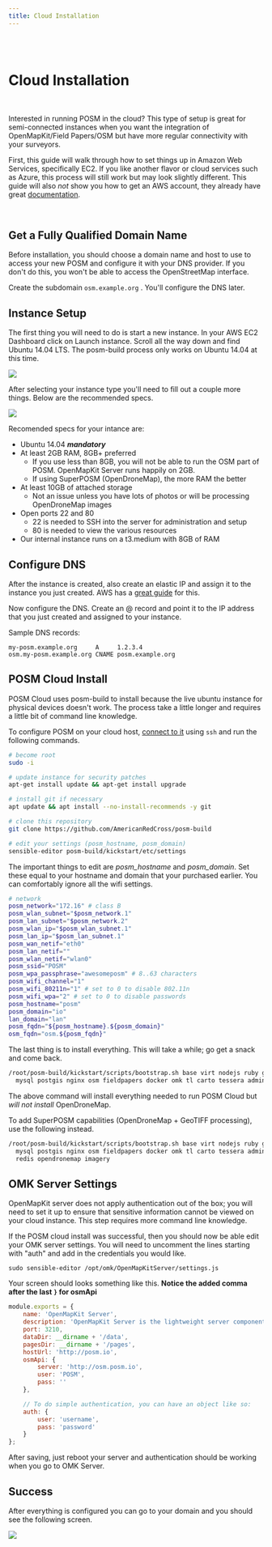 ```yaml
---
title: Cloud Installation
---
```


<br />
<br />

# Cloud Installation

<br />

Interested in running POSM in the cloud? This type of setup is great for semi-connected instances when you want the integration of OpenMapKit/Field Papers/OSM but have more regular connectivity with your surveyors.

First, this guide will walk through how to set things up in Amazon Web Services, specifically EC2. If you like another flavor or cloud services such as Azure, this process will still work but may look slightly different. This guide will also *not* show you how to get an AWS account, they already have great [documentation](http://docs.aws.amazon.com/AWSEC2/latest/UserGuide/EC2_GetStarted.html).

<br />

## Get a Fully Qualified Domain Name

Before installation, you should choose a domain name and host to use to access your new POSM and configure it with your DNS provider. If you don't do this, you won't be able to access the OpenStreetMap interface.

Create the subdomain `osm.example.org` . You'll configure the DNS later.


## Instance Setup

The first thing you will need to do is start a new instance. In your AWS EC2 Dashboard click on Launch instance. Scroll all the way down and find Ubuntu 14.04 LTS. The posm-build process only works on Ubuntu 14.04 at this time.

![](ec2_ami.png)


After selecting your instance type you'll need to fill out a couple more things. Below are the recommended specs.

![](ec2_instance_type.png)

Recomended specs for your intance are:
 * Ubuntu 14.04 ***mandatory***
 * At least 2GB RAM, 8GB+ preferred
     * If you use less than 8GB, you will not be able to run the OSM part of POSM. OpenMapKit Server runs happily on 2GB.
     * If using SuperPOSM (OpenDroneMap), the more RAM the better
 * At least 10GB of attached storage
     * Not an issue unless you have lots of photos or will be processing OpenDroneMap images
 * Open ports 22 and 80
     * 22 is needed to SSH into the server for administration and setup
     * 80 is needed to view the various resources
 * Our internal instance runs on a t3.medium with 8GB of RAM

## Configure DNS

After the instance is created, also create an elastic IP and assign it to the instance you just created. AWS has a [great guide](http://docs.aws.amazon.com/AWSEC2/latest/UserGuide/elastic-ip-addresses-eip.html#working-with-eips) for this.

Now configure the DNS. Create an @ record and point it to the IP address that you just created and assigned to your instance.

Sample DNS records:

```
my-posm.example.org     A     1.2.3.4
osm.my-posm.example.org CNAME posm.example.org
```

## POSM Cloud Install

POSM Cloud uses posm-build to install because the live ubuntu instance for physical devices doesn't work. The process take a little longer and requires a little bit of command line knowledge.


To configure POSM on your cloud host, [connect to it](http://docs.aws.amazon.com/AWSEC2/latest/UserGuide/AccessingInstancesLinux.html) using `ssh` and run the following commands.

```bash
# become root
sudo -i

# update instance for security patches
apt-get install update && apt-get install upgrade

# install git if necessary
apt update && apt install --no-install-recommends -y git

# clone this repository
git clone https://github.com/AmericanRedCross/posm-build

# edit your settings (posm_hostname, posm_domain)
sensible-editor posm-build/kickstart/etc/settings
```

The important things to edit are *posm_hostname* and *posm_domain*. Set these equal to your hostname and domain that your purchased earlier. You can comfortably ignore all the wifi settings.

```bash
# network
posm_network="172.16" # class B
posm_wlan_subnet="$posm_network.1"
posm_lan_subnet="$posm_network.2"
posm_wlan_ip="$posm_wlan_subnet.1"
posm_lan_ip="$posm_lan_subnet.1"
posm_wan_netif="eth0"
posm_lan_netif=""
posm_wlan_netif="wlan0"
posm_ssid="POSM"
posm_wpa_passphrase="awesomeposm" # 8..63 characters
posm_wifi_channel="1"
posm_wifi_80211n="1" # set to 0 to disable 802.11n
posm_wifi_wpa="2" # set to 0 to disable passwords
posm_hostname="posm"
posm_domain="io"
lan_domain="lan"
posm_fqdn="${posm_hostname}.${posm_domain}"
osm_fqdn="osm.${posm_fqdn}"
```


The last thing is to install everything. This will take a while; go get a snack and come back.

```bash
/root/posm-build/kickstart/scripts/bootstrap.sh base virt nodejs ruby gis \
  mysql postgis nginx osm fieldpapers docker omk tl carto tessera admin
```

The above command will install everything needed to run POSM Cloud but *will not install* OpenDroneMap.

To add SuperPOSM capabilities (OpenDroneMap + GeoTIFF processing), use the following instead.

```bash
/root/posm-build/kickstart/scripts/bootstrap.sh base virt nodejs ruby gis \
  mysql postgis nginx osm fieldpapers docker omk tl carto tessera admin \
  redis opendronemap imagery
```

## OMK Server Settings

OpenMapKit server does not apply authentication out of the box; you will need to set it up to ensure that sensitive information cannot be viewed on your cloud instance. This step requires more command line knowledge.

If the POSM cloud install was successful, then you should now be able edit your OMK server settings. You will need to uncomment the lines starting with "auth" and add in the credentials you would like.

```
sudo sensible-editor /opt/omk/OpenMapKitServer/settings.js
```

Your screen should looks something like this. **Notice the added comma after the last `}` for osmApi**

```javascript
module.exports = {
    name: 'OpenMapKit Server',
    description: 'OpenMapKit Server is the lightweight server component of OpenMapKit that handles the collection and aggregation of OpenStreetMap and OpenDataKit data.',
    port: 3210,
    dataDir: __dirname + '/data',
    pagesDir: __dirname + '/pages',
    hostUrl: 'http://posm.io',
    osmApi: {
        server: 'http://osm.posm.io',
        user: 'POSM',
        pass: ''
    },

    // To do simple authentication, you can have an object like so:
    auth: {
        user: 'username',
        pass: 'password'
    }
};
```

After saving, just reboot your server and authentication should be working when you go to OMK Server.

## Success

After everything is configured you can go to your domain and you should see the following screen.

![](posm_home.png)
